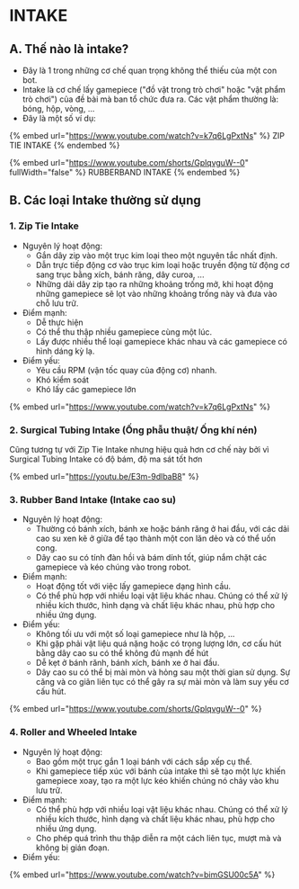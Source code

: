 # INTAKE

## A. Thế nào là intake?

* Đây là 1 trong những cơ chế quan trọng không thể thiếu của một con bot.&#x20;
* Intake là cơ chế lấy gamepiece ("đồ vật trong trò chơi" hoặc "vật phẩm trò chơi") của đề bài mà ban tổ chức đưa ra. Các vật phẩm thường là: bóng, hộp, vòng, ...
* Đây là một số ví dụ:&#x20;

{% embed url="https://www.youtube.com/watch?v=k7q6LgPxtNs" %}
ZIP TIE INTAKE
{% endembed %}

{% embed url="https://www.youtube.com/shorts/GplqvguW--0" fullWidth="false" %}
RUBBERBAND INTAKE
{% endembed %}

## B. Các loại Intake thường sử dụng

### 1. **Zip Tie Intake**

* Nguyên lý hoạt động:
  * Gắn dây zip vào một trục kim loại theo một nguyên tắc nhất định.
  * Dẫn trực tiếp động cơ vào trục kim loại hoặc truyền động từ động cơ sang trục bằng xích, bánh răng, dây curoa, ...
  * Những dải dây zip tạo ra những khoảng trống mở, khi hoạt động những gamepiece sẽ lọt vào những khoảng trống này và đưa vào chỗ lưu trữ.
* Điểm mạnh:&#x20;
  * Dễ thực hiện
  * Có thể thu thập nhiều gamepiece cùng một lúc.
  * Lấy được nhiều thể loại gamepiece khác nhau và các gamepiece có hình dáng kỳ lạ.
* Điểm yếu:
  * Yêu cầu RPM (vận tốc quay của động cơ) nhanh.
  * Khó kiểm soát
  * Khó lấy các gamepiece lớn

{% embed url="https://www.youtube.com/watch?v=k7q6LgPxtNs" %}



### 2. Surgical Tubing Intake (Ống phẫu thuật/ Ống khí nén)

Cũng tương tự với Zip Tie Intake nhưng hiệu quả hơn cơ chế này bởi vì Surgical Tubing Intake có độ bám, độ ma sát tốt hơn

{% embed url="https://youtu.be/E3m-9dlbaB8" %}

### 3. Rubber Band Intake (Intake cao su)

* Nguyên lý hoạt động:&#x20;
  * Thường có bánh xích, bánh xe hoặc bánh răng ở hai đầu, với các dải cao su xen kẽ ở giữa để tạo thành một con lăn dẻo và có thể uốn cong.
  * Dây cao su có tính đàn hồi và bám dính tốt, giúp nắm chặt các gamepiece và kéo chúng vào trong robot.
* Điểm mạnh:
  * Hoạt động tốt với việc lấy gamepiece dạng hình cầu.
  * Có thể phù hợp với nhiều loại vật liệu khác nhau. Chúng có thể xử lý nhiều kích thước, hình dạng và chất liệu khác nhau, phù hợp cho nhiều ứng dụng.
* Điểm yếu:
  * Không tối ưu với một số loại gamepiece như là hộp, ...
  * Khi gặp phải vật liệu quá nặng hoặc có trọng lượng lớn, cơ cấu hút bằng dây cao su có thể không đủ mạnh để hút
  * Dễ kẹt ở bánh rănh, bánh xích, bánh xe ở hai đầu.
  * Dây cao su có thể bị mài mòn và hỏng sau một thời gian sử dụng. Sự căng và co giãn liên tục có thể gây ra sự mài mòn và làm suy yếu cơ cấu hút.

{% embed url="https://www.youtube.com/shorts/GplqvguW--0" %}

### 4. Roller and Wheeled Intake

* Nguyên lý hoạt động:&#x20;
  * Bao gồm một trục gắn 1 loại bánh với cách sắp xếp cụ thể.
  * Khi gamepiece tiếp xúc với bánh của intake thì sẽ tạo một lực khiến gamepiece xoay, tạo ra một lực kéo khiến chúng nó chảy vào khu lưu trữ.
* Điểm mạnh:&#x20;
  * Có thể phù hợp với nhiều loại vật liệu khác nhau. Chúng có thể xử lý nhiều kích thước, hình dạng và chất liệu khác nhau, phù hợp cho nhiều ứng dụng.
  * Cho phép quá trình thu thập diễn ra một cách liên tục, mượt mà và không bị gián đoạn.
* Điểm yếu:&#x20;

{% embed url="https://www.youtube.com/watch?v=bimGSU00c5A" %}


